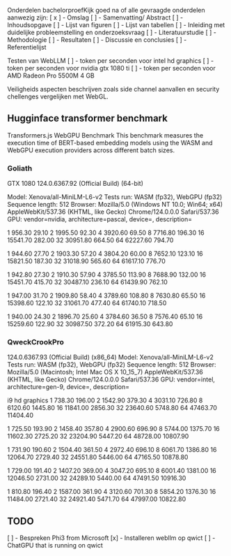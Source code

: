 Onderdelen bachelorproefKijk goed na of alle gevraagde onderdelen aanwezig zijn:
[ x ] - Omslag
[ ] - Samenvatting/ Abstract
[ ] - Inhoudsopgave
[ ] - Lijst van figuren
[ ] - Lijst van tabellen
[ ] - Inleiding met duidelijke probleemstelling en onderzoeksvraag
[ ] - Literatuurstudie
[ ] - Methodologie
[ ] - Resultaten
[ ] - Discussie en conclusies
[ ] - Referentielijst

Testen van WebLLM
[ ] - token per seconden voor intel hd graphics
[ ] - token per seconden voor nvidia gtx 1080 ti
[ ] - token per seconden voor AMD Radeon Pro 5500M 4 GB

Veiligheids aspecten beschrijven zoals side channel aanvallen en security chellenges vergelijken met WebGL.


## Hugginface transformer benchmark

Transformers.js WebGPU Benchmark
This benchmark measures the execution time of BERT-based embedding models using the WASM and WebGPU execution providers across different batch sizes.

### Goliath
GTX 1080
124.0.6367.92 (Official Build) (64-bit)

Model: Xenova/all-MiniLM-L6-v2
Tests run: WASM (fp32), WebGPU (fp32)
Sequence length: 512
Browser: Mozilla/5.0 (Windows NT 10.0; Win64; x64) AppleWebKit/537.36 (KHTML, like Gecko) Chrome/124.0.0.0 Safari/537.36
GPU: vendor=nvidia, architecture=pascal, device=, description=

1	956.30	    29.10
2	1995.50	    92.30
4	3920.60	    69.50
8	7716.80	    196.30
16	15541.70	282.00
32	30951.80	664.50
64	62227.60	794.70

1	944.60	    27.70
2	1903.30	    57.20
4	3804.20	    60.00
8	7652.10	    123.10
16	15821.50	187.30
32	31018.90	565.60
64	61617.10	776.70

1	942.80	    27.30
2	1910.30	    57.90
4	3785.50	    113.90
8	7688.90	    132.00
16	15451.70	415.70
32	30487.10	236.10
64	61439.90	762.10

1	947.00	    31.70
2	1909.80	    58.40
4	3789.60	    108.80
8	7630.80	    65.50
16	15398.60	122.10
32	31061.70	477.40
64	61740.10	718.50

1	940.00	    24.30
2	1896.70	    25.60
4	3784.60	    36.50
8	7576.40	    65.10
16	15259.60	122.90
32	30987.50	372.20
64	61915.30	643.80

### QweckCrookPro
124.0.6367.93 (Official Build) (x86_64)
Model: Xenova/all-MiniLM-L6-v2
Tests run: WASM (fp32), WebGPU (fp32)
Sequence length: 512
Browser: Mozilla/5.0 (Macintosh; Intel Mac OS X 10_15_7) AppleWebKit/537.36 (KHTML, like Gecko) Chrome/124.0.0.0 Safari/537.36
GPU: vendor=intel, architecture=gen-9, device=, description=

i9 hd graphics
1	738.30	    196.00
2	1542.90	    379.30
4	3031.10	    726.80
8	6120.60	    1445.80
16	11841.00	2856.30
32	23640.60	5748.80
64	47463.70	11404.40

1	725.50	    193.90
2	1458.40	    357.80
4	2900.60	    696.90
8	5744.00	    1375.70
16	11602.30	2725.20
32	23204.90	5447.20
64	48728.00	10807.90

1	731.90	    190.60
2	1504.40	    361.50
4	2972.40	    696.10
8	6061.70	    1386.80
16	12064.70	2729.40
32	24551.80	5446.00
64	47165.50	10878.80

1	729.00	    191.40
2	1407.20	    369.00
4	3047.20	    695.10
8	6001.40	    1381.00
16	12046.50	2731.00
32	24289.10	5440.00
64	47491.50	10916.30

1	810.80	    196.40
2	1587.00	    361.90
4	3120.60	    701.30
8	5854.20	    1376.30
16	11484.00	2721.40
32	24921.40	5471.70
64	47997.00	10822.80


## TODO

[ ] - Bespreken Phi3 from Microsoft
[x] - Installeren webllm op qwict
[ ] - ChatGPU that is running on qwict